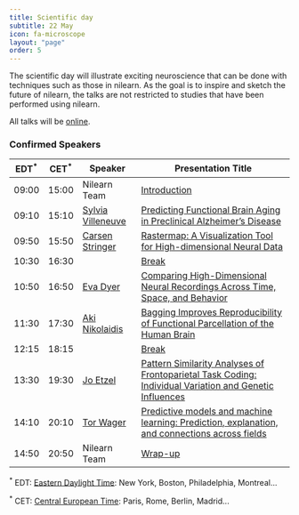 ```yaml
---
title: Scientific day
subtitle: 22 May
icon: fa-microscope
layout: "page"
order: 5
---
```


The scientific day will illustrate exciting neuroscience that can be done
with techniques such as those in nilearn. As the goal is to inspire and
sketch the future of nilearn, the talks are not restricted to studies
that have been performed using nilearn.

All talks will be [online](https://nilearn.github.io/dev-days-2020/#joining).


### Confirmed Speakers

EDT<sup>&#42;</sup> | CET<sup>&#42;</sup> | Speaker | Presentation Title
----|-----|---------|-------------------
09:00 | 15:00 | Nilearn Team | [Introduction](https://www.crowdcast.io/e/nilearn-science-day-2020)
09:10 | 15:10 | [Sylvia Villeneuve](https://douglas.research.mcgill.ca/fr/sylvia-villeneuve) | [Predicting Functional Brain Aging in Preclinical Alzheimer’s Disease](https://www.crowdcast.io/e/nilearn-science-day-2020)
09:50 | 15:50 |  [Carsen Stringer](http://www.gatsby.ucl.ac.uk/~cstringer/) | [Rastermap: A Visualization Tool for High-dimensional Neural Data](https://www.crowdcast.io/e/nilearn-science-day-2020)
10:30 | 16:30 |  | [Break](https://town.siempre.io/ocZ5ZFmJS6cUNKWx/nilearn)
10:50 | 16:50 |  [Eva Dyer](https://dyerlab.gatech.edu/people/pi-profile/) | [Comparing High-Dimensional Neural Recordings Across Time, Space, and Behavior](https://www.crowdcast.io/e/nilearn-science-day-2020)
11:30 | 17:30 |  [Aki Nikolaidis](https://childmind.org/bio/aki-nikolaidis-phd/)| [Bagging Improves Reproducibility of Functional Parcellation of the Human Brain](https://www.crowdcast.io/e/nilearn-science-day-2020)
12:15 | 18:15 |  | [Break](https://town.siempre.io/ocZ5ZFmJS6cUNKWx/nilearn)
13:30 | 19:30 |  [Jo Etzel](https://sites.wustl.edu/ccplab/people/jo-etzel/) | [Pattern Similarity Analyses of Frontoparietal Task Coding: Individual Variation and Genetic Influences](https://bluejeans.com/619023789)
14:10 | 20:10 |  [Tor Wager](https://pbs.dartmouth.edu/people/tor-wager) | [Predictive models and machine learning: Prediction, explanation, and connections across fields](https://bluejeans.com/619023789)
14:50 | 20:50 | Nilearn Team | [Wrap-up](https://bluejeans.com/619023789)

<sup>&#42;</sup> EDT: [Eastern Daylight Time](https://time.is/EDT): New
York, Boston, Philadelphia, Montreal...

<sup>&#42;</sup> CET: [Central European Time](https://time.is/CET): Paris, Rome, Berlin,
Madrid...
